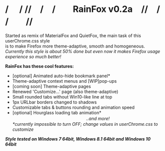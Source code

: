 # / 　/ //　/　/　　RainFox v0.2a　//　/ /　　//
Started as remix of MaterialFox and QuietFox, the main task of this userChrome.css style<br>
is to make Firefox more theme-adaptive, smooth and homogeneous. 
<i>Currently this style is about 50% done but even now it makes 
Firefox usage experience so much better!</i>

<b>RainFox has these cool features:</b>
- [optional] Animated auto-hide bookmark panel*
- Theme-adaptive context menus and [WIP]pop-ups
- [coming soon] Theme-adaptive pages
- Renewed 'Customize...' page (also theme-adaptive)
- Small rounded tabs without Win10-like line at top
- 1px URLbar borders changed to shadows
- Customizable tabs & buttons rounding and animation speed
- [optional] Hourglass loading tab animation*<br><i>　　　　　　　　　　　　　　　　　..and more!<i><br>*currently impossible to turn OFF; change values in userChrome.css to customize

<b>Style tested on Windows 7 64bit, Windows 8.1 64bit and Windows 10 64bit</b>
